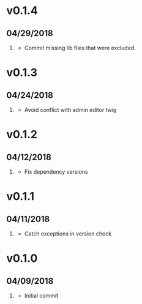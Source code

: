 # v0.1.4
##  04/29/2018

1. [](#bugfix)
    * Commit missing lib files that were excluded.

# v0.1.3
##  04/24/2018

1. [](#bugfix)
    * Avoid conflict with admin editor twig 

# v0.1.2
##  04/12/2018

1. [](#bugfix)
    * Fix dependency versions 

# v0.1.1
##  04/11/2018

1. [](#bugfix)
    * Catch exceptions in version check 

# v0.1.0
##  04/09/2018

1. [](#new)
    * Initial commit
